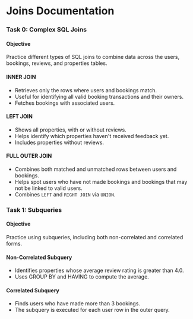 # Joins Documentation

### Task 0: Complex SQL Joins
#### Objective
Practice different types of SQL joins to combine data across the users, bookings, reviews, and properties tables.

#### INNER JOIN
- Retrieves only the rows where users and bookings match. 
- Useful for identifying all valid booking transactions and their owners.
- Fetches bookings with associated users.

#### LEFT JOIN
- Shows all properties, with or without reviews.
- Helps identify which properties haven't received feedback yet.
- Includes properties without reviews.

#### FULL OUTER JOIN 
- Combines both matched and unmatched rows between users and bookings.
- Helps spot users who have not made bookings and bookings that may not be linked to valid users.
- Combines `LEFT` and `RIGHT JOIN` via `UNION`.

### Task 1: Subqueries

#### Objective
Practice using subqueries, including both non-correlated and correlated forms.

#### Non-Correlated Subquery
- Identifies properties whose average review rating is greater than 4.0.
- Uses GROUP BY and HAVING to compute the average.

#### Correlated Subquery
- Finds users who have made more than 3 bookings.
- The subquery is executed for each user row in the outer query.


